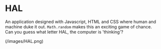 # HAL
An application designed with Javascript, HTML and CSS where human and machine duke it out.  `Math.random` makes this an exciting game of chance.  Can you guess what letter HAL, the computer is 'thinking'?

(/images/HAL.png)
